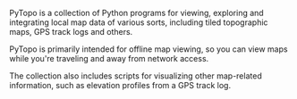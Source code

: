 PyTopo is a collection of Python programs for viewing, exploring and integrating local map data of various sorts, including tiled topographic maps, GPS track logs and others.

PyTopo is primarily intended for offline map viewing, so you can view maps while you're traveling and away from network access.

The collection also includes scripts for visualizing other map-related information, such as elevation profiles from a GPS track log.